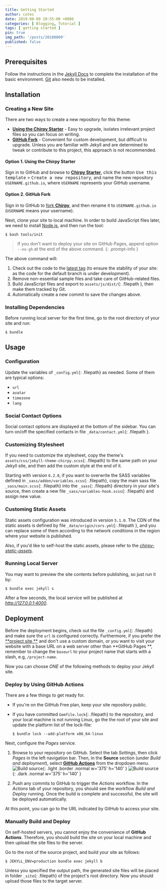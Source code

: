 ```yaml
---
title: Getting Started
author: cotes
date: 2019-08-09 20:55:00 +0800
categories: [ Blogging, Tutorial ]
tags: [ getting started ]
pin: true
img_path: '/posts/20180809'
published: false
---
```


## Prerequisites

Follow the instructions in the [Jekyll Docs](https://jekyllrb.com/docs/installation/) to complete the installation of
the basic environment. [Git](https://git-scm.com/) also needs to be installed.

## Installation

### Creating a New Site

There are two ways to create a new repository for this theme:

- [**Using the Chirpy Starter**](#option-1-using-the-chirpy-starter) - Easy to upgrade, isolates irrelevant project
  files so you can focus on writing.
- [**GitHub Fork**](#option-2-github-fork) - Convenient for custom development, but difficult to upgrade. Unless you are
  familiar with Jekyll and are determined to tweak or contribute to this project, this approach is not recommended.

#### Option 1. Using the Chirpy Starter

Sign in to GitHub and browse to [**Chirpy Starter**][starter], click the button <kbd>Use this template</kbd> > <kbd>
Create a new repository</kbd>, and name the new repository `USERNAME.github.io`, where `USERNAME` represents your GitHub
username.

#### Option 2. GitHub Fork

Sign in to GitHub to [fork **Chirpy**](https://github.com/cotes2020/jekyll-theme-chirpy/fork), and then rename it
to `USERNAME.github.io` (`USERNAME` means your username).

Next, clone your site to local machine. In order to build JavaScript files later, we need to install [Node.js][nodejs],
and then run the tool:

```console
$ bash tools/init
```

> If you don't want to deploy your site on GitHub Pages, append option `--no-gh` at the end of the above command.
> {: .prompt-info }

The above command will:

1. Check out the code to the [latest tag][latest-tag] (to ensure the stability of your site: as the code for the default
   branch is under development).
2. Remove non-essential sample files and take care of GitHub-related files.
3. Build JavaScript files and export to `assets/js/dist/`{: .filepath }, then make them tracked by Git.
4. Automatically create a new commit to save the changes above.

### Installing Dependencies

Before running local server for the first time, go to the root directory of your site and run:

```console
$ bundle
```

## Usage

### Configuration

Update the variables of `_config.yml`{: .filepath} as needed. Some of them are typical options:

- `url`
- `avatar`
- `timezone`
- `lang`

### Social Contact Options

Social contact options are displayed at the bottom of the sidebar. You can turn on/off the specified contacts in
file `_data/contact.yml`{: .filepath }.

### Customizing Stylesheet

If you need to customize the stylesheet, copy the theme's `assets/css/jekyll-theme-chirpy.scss`{: .filepath} to the same
path on your Jekyll site, and then add the custom style at the end of it.

Starting with version `6.2.0`, if you want to overwrite the SASS variables defined in `_sass/addon/variables.scss`{:
.filepath}, copy the main sass file `_sass/main.scss`{: .filepath} into the `_sass`{: .filepath} directory in your
site's source, then create a new file `_sass/variables-hook.scss`{: .filepath} and assign new value.

### Customing Static Assets

Static assets configuration was introduced in version `5.1.0`. The CDN of the static assets is defined by
file `_data/origin/cors.yml`{: .filepath }, and you can replace some of them according to the network conditions in the
region where your website is published.

Also, if you'd like to self-host the static assets, please refer to the [
_chirpy-static-assets_](https://github.com/cotes2020/chirpy-static-assets#readme).

### Running Local Server

You may want to preview the site contents before publishing, so just run it by:

```console
$ bundle exec jekyll s
```

After a few seconds, the local service will be published at _<http://127.0.0.1:4000>_.

## Deployment

Before the deployment begins, check out the file `_config.yml`{: .filepath} and make sure the `url` is configured
correctly. Furthermore, if you prefer the [**project site
**](https://help.github.com/en/github/working-with-github-pages/about-github-pages#types-of-github-pages-sites) and
don't use a custom domain, or you want to visit your website with a base URL on a web server other than **GitHub Pages
**, remember to change the `baseurl` to your project name that starts with a slash, e.g, `/project-name`.

Now you can choose _ONE_ of the following methods to deploy your Jekyll site.

### Deploy by Using GitHub Actions

There are a few things to get ready for.

- If you're on the GitHub Free plan, keep your site repository public.
- If you have committed `Gemfile.lock`{: .filepath} to the repository, and your local machine is not running Linux, go
  the the root of your site and update the platform list of the lock-file:

  ```console
  $ bundle lock --add-platform x86_64-linux
  ```

Next, configure the _Pages_ service.

1. Browse to your repository on GitHub. Select the tab _Settings_, then click _Pages_ in the left navigation bar. Then,
   in the **Source** section (under _Build and deployment_), select [**GitHub Actions**][pages-workflow-src] from the
   dropdown menu.  
   ![Build source](pages-source-light.png){: .light .border .normal w='375' h='140' }
   ![Build source](pages-source-dark.png){: .dark .normal w='375' h='140' }

2. Push any commits to GitHub to trigger the _Actions_ workflow. In the _Actions_ tab of your repository, you should see
   the workflow _Build and Deploy_ running. Once the build is complete and successful, the site will be deployed
   automatically.

At this point, you can go to the URL indicated by GitHub to access your site.

### Manually Build and Deploy

On self-hosted servers, you cannot enjoy the convenience of **GitHub Actions**. Therefore, you should build the site on
your local machine and then upload the site files to the server.

Go to the root of the source project, and build your site as follows:

```console
$ JEKYLL_ENV=production bundle exec jekyll b
```

Unless you specified the output path, the generated site files will be placed in folder `_site`{: .filepath} of the
project's root directory. Now you should upload those files to the target server.

[nodejs]: https://nodejs.org/

[starter]: https://github.com/cotes2020/chirpy-starter

[pages-workflow-src]: https://docs.github.com/en/pages/getting-started-with-github-pages/configuring-a-publishing-source-for-your-github-pages-site#publishing-with-a-custom-github-actions-workflow

[latest-tag]: https://github.com/cotes2020/jekyll-theme-chirpy/tags
